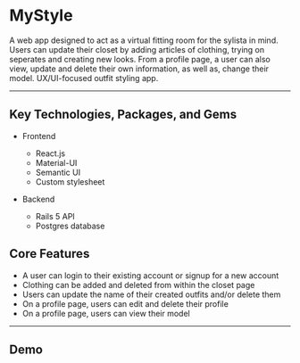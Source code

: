 # MyStyle

A web app designed to act as a virtual fitting room for the sylista in mind. Users can update their closet by adding articles of clothing, trying on seperates and creating new looks. From a profile page, a user can also view, update and delete their own information, as well as, change their model. UX/UI-focused outfit styling app.
_______________________________________________________________________________________
## Key Technologies, Packages, and Gems

* Frontend
    * React.js
    * Material-UI
    * Semantic UI
    * Custom stylesheet

* Backend
    * Rails 5 API
    * Postgres database

## Core Features
* A user can login to their existing account or signup for a new account
* Clothing can be added and deleted from within the closet page
* Users can update the name of their created outfits and/or delete them 
* On a profile page, users can edit and delete their profile
* On a profile page, users can view their model
_______________________________________________________________________________________

## Demo
